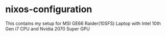# nixos-configuration
This contains my setup for MSI GE66 Raider(10SFS) Laptop with Intel 10th Gen i7 CPU and Nvidia 2070 Super GPU
